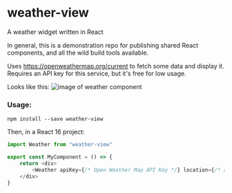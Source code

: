 # weather-view
A weather widget written in React

In general, this is a demonstration repo for publishing shared React components, and all the wild build tools available.

Uses https://openweathermap.org/current to fetch some data and display it. Requires an API key for this service, but it's free for low usage.

Looks like this: ![image of weather component](https://p198.p4.n0.cdn.getcloudapp.com/items/lluJQdbB/Image%202020-06-05%20at%2012.07.22%20AM.png?v=a4e31e2476d45abd78e455152db682c2)

### Usage:

`npm install --save weather-view`

Then, in a React 16 project:

```javascript
import Weather from "weather-view"

export const MyComponent = () => {
    return <div>
        <Weather apiKey={/* Open Weather Map API Key */} location={/* a location to pass to Open Weather Map API */} />
    </div>
}
```